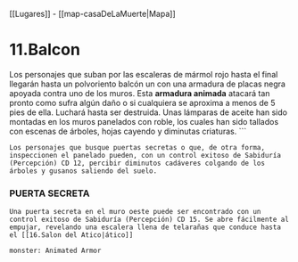 [[Lugares]]  -  [[map-casaDeLaMuerte|Mapa]]

# 11.Balcon

Los personajes que suban por las escaleras de mármol rojo hasta el final llegarán hasta un polvoriento balcón un con una armadura de placas negra apoyada contra uno de los muros. Esta **armadura animada** atacará tan pronto como sufra algún daño o si cualquiera se aproxima a menos de 5 pies de ella. Luchará hasta ser destruida. Unas lámparas de aceite han sido montadas en los muros panelados con roble, los cuales han sido tallados con escenas  de árboles, hojas cayendo y diminutas criaturas. ```
```ad-note
Los personajes que busque puertas secretas o que, de otra forma, inspeccionen el panelado pueden, con un control exitoso de Sabiduría (Percepción) CD 12, percibir diminutos cadáveres colgando de los árboles y gusanos saliendo del suelo.
```

### PUERTA SECRETA

```ad-note
Una puerta secreta en el muro oeste puede ser encontrado con un control exitoso de Sabiduría (Percepción) CD 15. Se abre fácilmente al empujar, revelando una escalera llena de telarañas que conduce hasta el [[16.Salon del Atico|ático]]
```


```statblock
monster: Animated Armor
```
